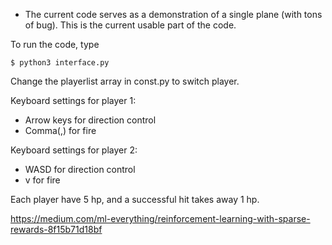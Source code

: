 - The current code serves as a demonstration of a single plane (with tons of bug). This is the current usable part of the code.

To run the code, type
```
$ python3 interface.py
```

Change the playerlist array in const.py to switch player.

Keyboard settings for player 1:
- Arrow keys for direction control
- Comma(,) for fire

Keyboard settings for player 2:
- WASD for direction control
- v for fire

Each player have 5 hp, and a successful hit takes away 1 hp.

https://medium.com/ml-everything/reinforcement-learning-with-sparse-rewards-8f15b71d18bf